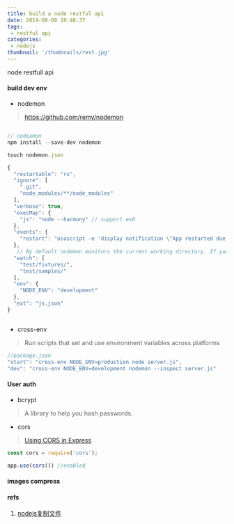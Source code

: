 ```yaml
---
title: build a node restful api
date: 2019-08-08 10:48:37
tags:
 - restful api
categories:
 - nodejs
thumbnail: '/thumbnails/rest.jpg'
---
```

node restfull api
<!-- more -->
#### build dev env

- nodemon
> https://github.com/remy/nodemon

```js

// nodeamon
npm install --save-dev nodemon

touch nodemon.json

{
  "restartable": "rs",
  "ignore": [
    ".git",
    "node_modules/**/node_modules"
  ],
  "verbose": true,
  "execMap": {
    "js": "node --harmony" // support es6
  },
  "events": {
    "restart": "osascript -e 'display notification \"App restarted due to:\n'$FILENAME'\" with title \"nodemon\"'"
  },
   // By default nodemon monitors the current working directory. If you want to take control of that option, use the --watch option to add specific paths:
  "watch": [
    "test/fixtures/",
    "test/samples/"
  ],
  "env": {
    "NODE_ENV": "development"
  },
  "ext": "js,json"
}



```
- cross-env
> Run scripts that set and use environment variables across platforms
```js
//package.json
"start": "cross-env NODE_ENV=production node server.js",
"dev": "cross-env NODE_ENV=development nodemon --inspect server.js"
```
#### User auth

- bcrypt
> A library to help you hash passwords.

- cors
> [Using CORS in Express](https://medium.com/@alexishevia/using-cors-in-express-cac7e29b005b)
```js
const cors = require('cors');

app.use(cors()) //enabled
```


#### images compress





#### refs

1. [nodejs复制文件](https://blog.csdn.net/weixin_37994110/article/details/89057704)